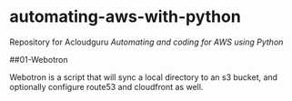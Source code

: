 # automating-aws-with-python
Repository for Acloudguru *Automating and coding for AWS using Python*

##01-Webotron

Webotron is a script that will sync a local directory to an s3 bucket, and optionally configure route53 and cloudfront as well.

